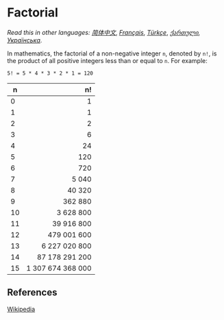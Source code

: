 # Factorial

_Read this in other languages:_
[_简体中文_](README.zh-CN.md), [_Français_](README.fr-FR.md), [_Türkçe_](README.tr-TR.md), [_ქართული_](README.ka-GE.md), [_Українська_](README.uk-UA.md).

In mathematics, the factorial of a non-negative integer `n`,
denoted by `n!`, is the product of all positive integers less
than or equal to `n`. For example:

```
5! = 5 * 4 * 3 * 2 * 1 = 120
```

| n   |                n! |
| --- | ----------------: |
| 0   |                 1 |
| 1   |                 1 |
| 2   |                 2 |
| 3   |                 6 |
| 4   |                24 |
| 5   |               120 |
| 6   |               720 |
| 7   |             5 040 |
| 8   |            40 320 |
| 9   |           362 880 |
| 10  |         3 628 800 |
| 11  |        39 916 800 |
| 12  |       479 001 600 |
| 13  |     6 227 020 800 |
| 14  |    87 178 291 200 |
| 15  | 1 307 674 368 000 |

## References

[Wikipedia](https://en.wikipedia.org/wiki/Factorial)
